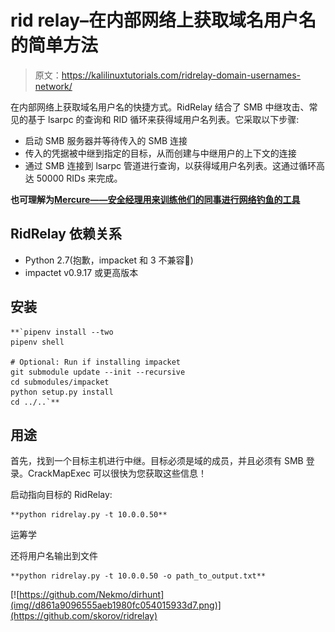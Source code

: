 # rid relay–在内部网络上获取域名用户名的简单方法

> 原文：<https://kalilinuxtutorials.com/ridrelay-domain-usernames-network/>

在内部网络上获取域名用户名的快捷方式。RidRelay 结合了 SMB 中继攻击、常见的基于 lsarpc 的查询和 RID 循环来获得域用户名列表。它采取以下步骤:

*   启动 SMB 服务器并等待传入的 SMB 连接
*   传入的凭据被中继到指定的目标，从而创建与中继用户的上下文的连接
*   通过 SMB 连接到 lsarpc 管道进行查询，以获得域用户名列表。这通过循环高达 50000 RIDs 来完成。

**也可理解为[Mercure——安全经理用来训练他们的同事进行网络钓鱼的工具](https://kalilinuxtutorials.com/mercure-tool-security-managers-phishing/)**

## **RidRelay 依赖关系**

*   Python 2.7(抱歉，impacket 和 3 不兼容🙁)
*   impactet v0.9.17 或更高版本

## **安装**

```
**`pipenv install --two
pipenv shell

# Optional: Run if installing impacket
git submodule update --init --recursive
cd submodules/impacket
python setup.py install
cd ../..`** 
```

## **用途**

首先，找到一个目标主机进行中继。目标必须是域的成员，并且必须有 SMB 登录。CrackMapExec 可以很快为您获取这些信息！

启动指向目标的 RidRelay:

```
**python ridrelay.py -t 10.0.0.50** 
```

运筹学

还将用户名输出到文件

```
**python ridrelay.py -t 10.0.0.50 -o path_to_output.txt** 
```

[![https://github.com/Nekmo/dirhunt](img//d861a9096555aeb1980fc054015933d7.png)](https://github.com/skorov/ridrelay)